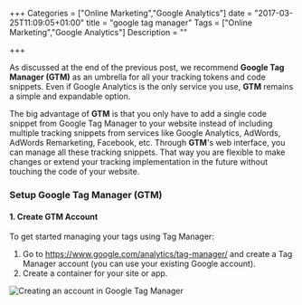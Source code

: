+++
Categories = ["Online Marketing","Google Analytics"]
date = "2017-03-25T11:09:05+01:00"
title = "google tag manager"
Tags = ["Online Marketing","Google Analytics"]
Description = ""

+++

As discussed at the end of the previous post,
we recommend **Google Tag Manager (GTM)** as an umbrella for all your tracking
tokens and code snippets. Even if Google Analytics is the only service you use,
**GTM** remains a simple and expandable option.

The big advantage of **GTM** is that you only have to add a single code
snippet from Google Tag Manager to your website instead of including multiple
tracking snippets from services like Google Analytics, AdWords,
AdWords Remarketing, Facebook, etc. Through **GTM**'s web interface, you can
manage all these tracking snippets. That way you are flexible to make changes
or extend your tracking implementation in the future without touching the
code of your website.

### Setup Google Tag Manager (GTM)



#### 1. Create GTM Account

To get started managing your tags using Tag Manager:

1. Go to <https://www.google.com/analytics/tag-manager/> and create a Tag Manager account (you can use your existing Google account).
2. Create a container for your site or app.

![Creating an account in Google Tag Manager](/blog/images/gtm1_small.png)
